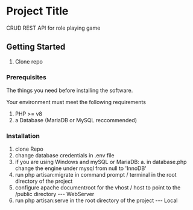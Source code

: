 # Project Title

CRUD REST API for role playing game

## Getting Started

1. Clone repo 

### Prerequisites

The things you need before installing the software.

Your environment must meet the following requirements
1. PHP >= v8
2. a Database (MariaDB or MySQL reccommended)

### Installation

1. clone Repo
2. change database credentials in .env file
3. if you are using Windows and mySQL or MariaDB: 
   a. in database.php change the engine under mysql from null to 'InnoDB' 
4. run php artisan:migrate in command prompt / terminal in the root directory of the project
5. configure apache documentroot for the vhost / host to point to the /public directory --- WebServer
6. run php artisan:serve in the root directory of the project --- Local
